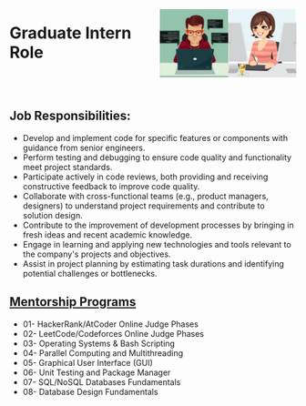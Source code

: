 <a href="/Interview-Preparation/level-2.md"><img align="right" width="120" src="/Interview-Preparation/logos/emp06.png"></img></a>
<a href="/Interview-Preparation/level-2.md"><img align="right" width="120" src="/Interview-Preparation/logos/emp05.png"></img></a>

# Graduate Intern Role

<br><br>

## Job Responsibilities:
- Develop and implement code for specific features or components with guidance from senior engineers.
- Perform testing and debugging to ensure code quality and functionality meet project standards.
- Participate actively in code reviews, both providing and receiving constructive feedback to improve code quality.
- Collaborate with cross-functional teams (e.g., product managers, designers) to understand project requirements and contribute to solution design.
- Contribute to the improvement of development processes by bringing in fresh ideas and recent academic knowledge.
- Engage in learning and applying new technologies and tools relevant to the company's projects and objectives.
- Assist in project planning by estimating task durations and identifying potential challenges or bottlenecks.

## [Mentorship Programs](/Mentorship-Programs/README.md)
- 01- HackerRank/AtCoder Online Judge Phases
- 02- LeetCode/Codeforces Online Judge Phases
- 03- Operating Systems & Bash Scripting
- 04- Parallel Computing and Multithreading
- 05- Graphical User Interface (GUI)
- 06- Unit Testing and Package Manager
- 07- SQL/NoSQL Databases Fundamentals
- 08- Database Design Fundamentals
